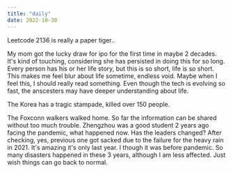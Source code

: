 ```yaml
---
title: "daily"
date: 2022-10-30
---
```

Leetcode 2136 is really a paper tiger..

My mom got the lucky draw for ipo for the first time in maybe 2 decades. It's kind of touching, considering she has persisted in doing this for so long. Every person has his or her life story, but this is so short, life is so short. This makes me feel blur about life sometime, endless void. Maybe when I feel this, I should really read something. Even though the tech is evolving so fast, the anscesters may have deeper understanding about life.

The Korea has a tragic stampade, killed over 150 people.

The Foxconn walkers walked home. So far the information can be shared without too much trouble. Zhengzhou was a good student 2 years ago facing the pandemic, what happened now. Has the leaders changed? After checking, yes, previous one got sacked due to the failure for the heavy rain in 2021. It's amazing it's only last year. I though it was before pandemic. So many disasters happened in these 3 years, although I am less affected. Just wish things can go back to normal.
